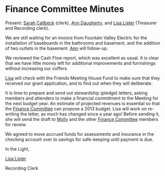 Finance Committee Minutes
=========================

Present: [Sarah Callbeck](/Friends/SarahCallbeck/) (clerk), [Ann
Daugherty](/Friends/AnnDaugherty/), and [Lisa
Lister](/Friends/LisaLister/) (Treasurer and Recording clerk).

We are still waiting for an invoice from Fountain Valley Electric for
the installation of baseboards in the bathrooms and basement, and the
addition of two outlets in the basement. [Ann](/Friends/AnnDaugherty/)
will follow-up.

We reviewed the Cash Flow report, which was excellent as usual. It is
clear that we have little money left for additional improvements and
furnishings without increasing our coffers.

[Lisa](/Friends/LisaLister/) will check with the Friends Meeting House
Fund to make sure that they received our grant application, and to find
out when they will deliberate.

It is time to prepare and send out stewardship (pledge) letters, asking
members and attenders to make a financial commitment to the Meeting for
the next budget year. An estimate of projected revenues is essential so
that the [Finance Committee](/committees/Finance/) can propose a 2013
budget. Lisa will work on re-writing the letter, as much has changed
since a year ago! Before sending it, she will send the draft to
[Molly](/Friends/MollyWingate/) and the other [Finance
Committee](/committees/Finance/) members for review.

We agreed to move accrued funds for assessments and insurance in the
checking account over to savings for safe-keeping until payment is due.

In the Light,

[Lisa Lister](/Friends/LisaLister/)

Recording Clerk
